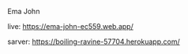Ema John 

live: https://ema-john-ec559.web.app/

sarver: https://boiling-ravine-57704.herokuapp.com/
